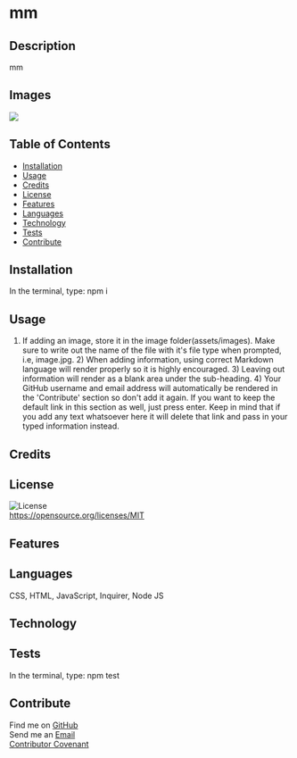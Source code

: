 
  # mm

  ## **Description**
  mm

  ## **Images**
  ![](assets/images/)
  
  ## **Table of Contents**
  
  * [Installation](#dependencies)
  * [Usage](#usage)
  * [Credits](#credits)
  * [License](#license)
  * [Features](#features)
  * [Languages](#languages)
  * [Technology](#technology)
  * [Tests](#tests)
  * [Contribute](#contribute)
  
  ## **Installation**
  In the terminal, type: npm i

  ## **Usage**
  1) If adding an image, store it in the image folder(assets/images). Make sure to write out the name of the file with it's file type when prompted, i.e, image.jpg. 2) When adding information, using correct Markdown language will render properly so it is highly encouraged. 3) Leaving out information will render as a blank area under the sub-heading. 4) Your GitHub username and email address will automatically be rendered in the 'Contribute' section so don't add it again. If you want to keep the default link in this section as well, just press enter. Keep in mind that if you add any text whatsoever here it will delete that link and pass in your typed information instead.

  ## **Credits**
  

  ## **License**
  ![License](https://img.shields.io/badge/License-MIT-orange?style=plastic&logo=appveyor.svg)
  <br>
  https://opensource.org/licenses/MIT
  <br>

  ## **Features**
  

  ## **Languages**
   CSS, HTML, JavaScript, Inquirer, Node JS

  ## **Technology**
  

  ## **Tests**
  In the terminal, type: npm test

  ## **Contribute**
  Find me on [GitHub](https://www.github.com/mm)
  <br>
  Send me an [Email](mailto:mm)
  <br>
  [Contributor Covenant](https://www.contributor-covenant.org/)
